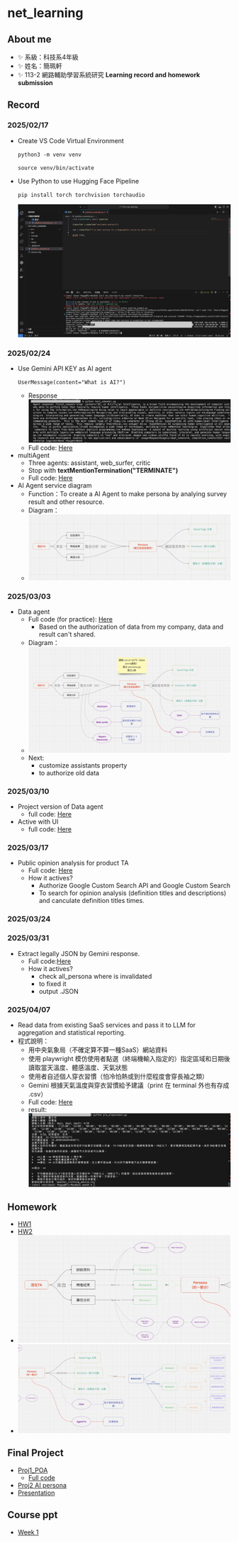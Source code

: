 # net_learning
## About me
- ✨ 系級：科技系4年級
- ✨ 姓名：簡珮軒
- ✨ 113-2 網路輔助學習系統研究 **Learning record and homework submission**
## Record
### 2025/02/17
- Create VS Code Virtual Environment
  ```
  python3 -m venv venv
  ```
  ```
  source venv/bin/activate
  ```
- Use Python to use Hugging Face Pipeline
  ```
  pip install torch torchvision torchaudio
  ```
  ![result](https://github.com/cpeggy/net_learnin/blob/main/%E6%88%AA%E5%9C%96%202025-02-17%2023.54.46.png)
### 2025/02/24
- Use Gemini API KEY as AI agent
  ```
  UserMessage(content="What is AI?")
  ```
  - Response
  ![result](https://github.com/cpeggy/net_learnin/blob/main/%E6%88%AA%E5%9C%96%202025-02-24%2014.48.32.png)
  - Full code: [Here](https://github.com/cpeggy/net_learnin/blob/main/week2rec/test_aimodel.py)
- multiAgent
  - Three agents: assistant, web_surfer, critic
  - Stop with **textMentionTermination("TERMINATE")**
  - Full code: [Here](https://github.com/cpeggy/net_learnin/blob/main/week2rec/test_aiage3.py)
- AI Agent service diagram
  - Function：To create a AI Agent to make persona by analying survey result and other resource.
  - Diagram：
  - ![dia](https://github.com/cpeggy/net_learnin/blob/main/%E6%88%AA%E5%9C%96%202025-03-03%2009.23.06.png)
### 2025/03/03 
- Data agent
  - Full code (for practice): [Here](https://github.com/cpeggy/net_learnin/blob/main/week3rec/test_dataagent.py)
    - Based on the authorization of data from my company, data and result can't shared.
  - Diagram：
  - ![dia](https://github.com/cpeggy/net_learnin/blob/main/%E6%88%AA%E5%9C%96%202025-03-03%2023.42.51.png)
  - Next:
    - customize assistants property
    - to authorize old data
### 2025/03/10
- Project version of Data agent
  - full code: [Here](https://github.com/cpeggy/net_learnin/blob/main/week3rec/proj_dataagent.py)
- Active with UI
  - full code: [Here](https://github.com/cpeggy/net_learnin/blob/main/week4rec/proj_dataagentUI.py)
### 2025/03/17
- Public opinion analysis for product TA
  - Full code: [Here](https://github.com/cpeggy/net_learnin/blob/main/week5rec/proj_anasaying.py)
  - How it actives?
    - Authorize Google Custom Search API and Google Custom Search
    - To search for opinion analysis (definition titles and descriptions) and canculate definition titles times.
### 2025/03/24
### 2025/03/31
- Extract legally JSON by Gemini response.
  - Full code:[Here](https://github.com/cpeggy/net_learnin/blob/main/week7rec/proj_dataper.py)
  - How it actives?
    - check all_persona where is invalidated
    - to fixed it
    - output .JSON
### 2025/04/07
- Read data from existing SaaS services and pass it to LLM for aggregation and statistical reporting.
- 程式說明：
  - 用中央氣象局（不確定算不算一種SaaS）網站資料
  - 使用 playwright 模仿使用者點選（終端機輸入指定的）指定區域和日期後讀取當天溫度、體感溫度、天氣狀態
  - 使用者自述個人穿衣習慣（怕冷怕熱或到什麼程度會穿長袖之類）
  - Gemini 根據天氣溫度與穿衣習慣給予建議（print 在 terminal 外也有存成 .csv）
  - Full code: [Here](https://github.com/cpeggy/net_learnin/blob/main/week9rec/pra_playoutput.py)
  - result: ![respic](https://github.com/cpeggy/net_learnin/blob/main/week9rec/%E6%88%AA%E5%9C%96%202025-04-14%2022.44.39.png)

## Homework
- [HW1](https://github.com/cpeggy/net_learnin/blob/main/week2rec/test_aiage3.py)
- [HW2](https://github.com/cpeggy/net_learnin/blob/main/week4rec/proj_dataagentUI.py)
- ![re1](https://github.com/cpeggy/net_learnin/blob/main/%E6%88%AA%E5%9C%96%202025-03-29%2015.04.46.png)
- ![re2](https://github.com/cpeggy/net_learnin/blob/main/%E6%88%AA%E5%9C%96%202025-03-29%2015.06.04.png)

## Final Project 
- [Proj1_POA](https://github.com/cpeggy/net_learnin/blob/main/%E8%BC%BF%E6%83%85ana/README.md)
  - [Full code](https://github.com/cpeggy/poa/blob/main/app.py)
- [Proj2 AI persona](https://github.com/cpeggy/aipersonasys_y)
- [Presentation](https://youtu.be/fKPPBpqR7GI)
## Course ppt
- [Week 1](https://docs.google.com/presentation/d/1ao4jEB4lJg-ldtN8t88yivU4lr_uZpf-NxSrNZF9O7I/edit#slide=id.p)
